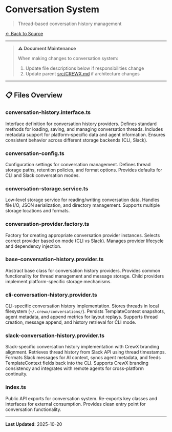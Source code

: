 # Conversation System

> Thread-based conversation history management

[← Back to Source](../CREWX.md)

---

> **⚠️ Document Maintenance**
>
> When making changes to conversation system:
> 1. Update file descriptions below if responsibilities change
> 2. Update parent [src/CREWX.md](../CREWX.md) if architecture changes

---

## 📋 Files Overview

### **conversation-history.interface.ts**
Interface definition for conversation history providers.
Defines standard methods for loading, saving, and managing conversation threads.
Includes metadata support for platform-specific data and agent information.
Ensures consistent behavior across different storage backends (CLI, Slack).

### **conversation-config.ts**
Configuration settings for conversation management.
Defines thread storage paths, retention policies, and format options.
Provides defaults for CLI and Slack conversation modes.

### **conversation-storage.service.ts**
Low-level storage service for reading/writing conversation data.
Handles file I/O, JSON serialization, and directory management.
Supports multiple storage locations and formats.

### **conversation-provider.factory.ts**
Factory for creating appropriate conversation provider instances.
Selects correct provider based on mode (CLI vs Slack).
Manages provider lifecycle and dependency injection.

### **base-conversation-history.provider.ts**
Abstract base class for conversation history providers.
Provides common functionality for thread management and message storage.
Child providers implement platform-specific storage mechanisms.

### **cli-conversation-history.provider.ts**
CLI-specific conversation history implementation.
Stores threads in local filesystem (`~/.crewx/conversations/`).
Persists TemplateContext snapshots, agent metadata, and append metrics for layout replays.
Supports thread creation, message append, and history retrieval for CLI mode.

### **slack-conversation-history.provider.ts**
Slack-specific conversation history implementation with CrewX branding alignment.
Retrieves thread history from Slack API using thread timestamps.
Formats Slack messages for AI context, syncs agent metadata, and feeds TemplateContext fields back into the CLI.
Supports CrewX branding consistency and integrates with remote agents for cross-platform continuity.

### **index.ts**
Public API exports for conversation system.
Re-exports key classes and interfaces for external consumption.
Provides clean entry point for conversation functionality.

---

**Last Updated**: 2025-10-20
